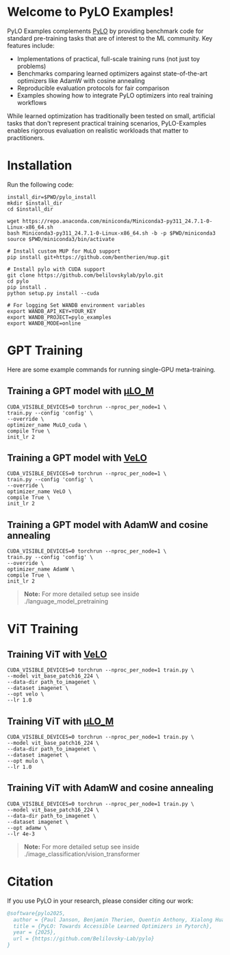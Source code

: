 # Welcome to PyLO Examples!

PyLO Examples complements [PyLO](https://github.com/Belilovsky-Lab/pylo) by providing benchmark code for standard pre-training tasks that are of interest to the ML community. Key features include:

- Implementations of practical, full-scale training runs (not just toy problems)
- Benchmarks comparing learned optimizers against state-of-the-art optimizers like AdamW with cosine annealing
- Reproducible evaluation protocols for fair comparison
- Examples showing how to integrate PyLO optimizers into real training workflows

While learned optimization has traditionally been tested on small, artificial tasks that don't represent practical training scenarios, PyLO-Examples enables rigorous evaluation on realistic workloads that matter to practitioners.



# Installation 

Run the following code:
```
install_dir=$PWD/pylo_install
mkdir $install_dir
cd $install_dir

wget https://repo.anaconda.com/miniconda/Miniconda3-py311_24.7.1-0-Linux-x86_64.sh
bash Miniconda3-py311_24.7.1-0-Linux-x86_64.sh -b -p $PWD/miniconda3
source $PWD/miniconda3/bin/activate

# Install custom MUP for MuLO support
pip install git+https://github.com/bentherien/mup.git

# Install pylo with CUDA support
git clone https://github.com/belilovskylab/pylo.git
cd pylo
pip install .
python setup.py install --cuda 

# For logging Set WANDB environment variables
export WANDB_API_KEY=YOUR_KEY
export WANDB_PROJECT=pylo_examples
export WANDB_MODE=online

```

# GPT Training

Here are some example commands for running single-GPU meta-training.


## Training a GPT model with [µLO_M](https://arxiv.org/abs/2406.00153)
```
CUDA_VISIBLE_DEVICES=0 torchrun --nproc_per_node=1 \
train.py --config 'config' \
--override \
optimizer_name MuLO_cuda \
compile True \
init_lr 2
```

## Training a GPT model with [VeLO](https://arxiv.org/abs/2211.09760)
```
CUDA_VISIBLE_DEVICES=0 torchrun --nproc_per_node=1 \
train.py --config 'config' \
--override \
optimizer_name VeLO \
compile True \
init_lr 2
```

## Training a GPT model with AdamW and cosine annealing
```
CUDA_VISIBLE_DEVICES=0 torchrun --nproc_per_node=1 \
train.py --config 'config' \
--override \
optimizer_name AdamW \
compile True \
init_lr 2
```
> **Note:** For more detailed setup see inside ./language_model_pretraining


# ViT Training

## Training ViT with [VeLO](https://arxiv.org/abs/2211.09760)
```
CUDA_VISIBLE_DEVICES=0 torchrun --nproc_per_node=1 train.py \
--model vit_base_patch16_224 \
--data-dir path_to_imagenet \
--dataset imagenet \
--opt velo \
--lr 1.0
```

## Training ViT with [µLO_M](https://arxiv.org/abs/2406.00153)
```
CUDA_VISIBLE_DEVICES=0 torchrun --nproc_per_node=1 train.py \
--model vit_base_patch16_224 \
--data-dir path_to_imagenet \
--dataset imagenet \
--opt mulo \
--lr 1.0
```

## Training ViT with AdamW and cosine annealing
```
CUDA_VISIBLE_DEVICES=0 torchrun --nproc_per_node=1 train.py \
--model vit_base_patch16_224 \
--data-dir path_to_imagenet \
--dataset imagenet \
--opt adamw \
--lr 4e-3
```
> **Note:** For more detailed setup see inside ./image_classification/vision_transformer

# Citation

If you use PyLO in your research, please consider citing our work:

```bibtex
@software{pylo2025,
  author = {Paul Janson, Benjamin Therien, Quentin Anthony, Xialong Huang, Abhinav Moudgil and Eugene Belilovsky},
  title = {PyLO: Towards Accessible Learned Optimizers in Pytorch},
  year = {2025},
  url = {https://github.com/Belilovsky-Lab/pylo}
}
```
